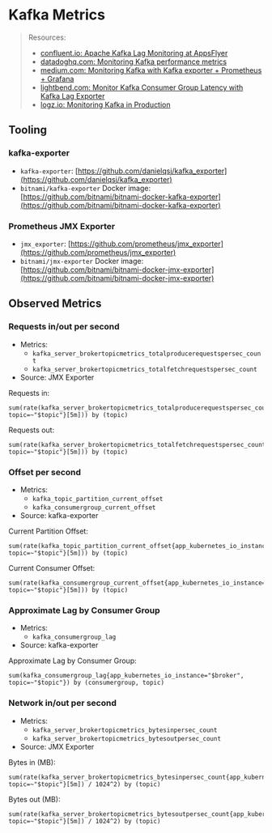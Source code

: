 # Kafka Metrics

> Resources:
>
> - [confluent.io: Apache Kafka Lag Monitoring at AppsFlyer](https://www.confluent.io/blog/kafka-lag-monitoring-and-metrics-at-appsflyer/)
> - [datadoghq.com: Monitoring Kafka performance metrics](https://www.datadoghq.com/blog/monitoring-kafka-performance-metrics/)
> - [medium.com: Monitoring Kafka with Kafka exporter + Prometheus + Grafana](https://danielmrosa.medium.com/monitoring-kafka-b97d2d5a5434)
> - [lightbend.com: Monitor Kafka Consumer Group Latency with Kafka Lag Exporter](https://www.lightbend.com/blog/monitor-kafka-consumer-group-latency-with-kafka-lag-exporter)
> - [logz.io: Monitoring Kafka in Production](https://logz.io/blog/monitoring-kafka-in-production/)

## Tooling

### kafka-exporter

- `kafka-exporter`: [https://github.com/danielqsj/kafka_exporter](https://github.com/danielqsj/kafka_exporter)
- `bitnami/kafka-exporter` Docker image: [https://github.com/bitnami/bitnami-docker-kafka-exporter](https://github.com/bitnami/bitnami-docker-kafka-exporter)

### Prometheus JMX Exporter

- `jmx_exporter`: [https://github.com/prometheus/jmx_exporter](https://github.com/prometheus/jmx_exporter)
- `bitnami/jmx-exporter` Docker image: [https://github.com/bitnami/bitnami-docker-jmx-exporter](https://github.com/bitnami/bitnami-docker-jmx-exporter)

## Observed Metrics

### Requests in/out per second

- Metrics:
  - `kafka_server_brokertopicmetrics_totalproducerequestspersec_count`
  - `kafka_server_brokertopicmetrics_totalfetchrequestspersec_count`
- Source: JMX Exporter

Requests in:

```plain
sum(rate(kafka_server_brokertopicmetrics_totalproducerequestspersec_count{app_kubernetes_io_instance="$broker", topic=~"$topic"}[5m])) by (topic)
```

Requests out:

```plain
sum(rate(kafka_server_brokertopicmetrics_totalfetchrequestspersec_count{app_kubernetes_io_instance="$broker", topic=~"$topic"}[5m])) by (topic)
```

### Offset per second

- Metrics:
  - `kafka_topic_partition_current_offset`
  - `kafka_consumergroup_current_offset`
- Source: kafka-exporter

Current Partition Offset:

```plain
sum(rate(kafka_topic_partition_current_offset{app_kubernetes_io_instance="$broker", topic=~"$topic"}[5m])) by (topic)
```

Current Consumer Offset:

```plain
sum(rate(kafka_consumergroup_current_offset{app_kubernetes_io_instance="$broker", topic=~"$topic"}[5m])) by (topic)
```

### Approximate Lag by Consumer Group

- Metrics:
  - `kafka_consumergroup_lag`
- Source: kafka-exporter

Approximate Lag by Consumer Group:

```plain
sum(kafka_consumergroup_lag{app_kubernetes_io_instance="$broker", topic=~"$topic"}) by (consumergroup, topic)
```

### Network in/out per second

- Metrics:
  - `kafka_server_brokertopicmetrics_bytesinpersec_count`
  - `kafka_server_brokertopicmetrics_bytesoutpersec_count`
- Source: JMX Exporter

Bytes in (MB):

```plain
sum(rate(kafka_server_brokertopicmetrics_bytesinpersec_count{app_kubernetes_io_instance="$broker", topic=~"$topic"}[5m]) / 1024^2) by (topic)
```

Bytes out (MB):

```plain
sum(rate(kafka_server_brokertopicmetrics_bytesoutpersec_count{app_kubernetes_io_instance="$broker", topic=~"$topic"}[5m]) / 1024^2) by (topic)
```
